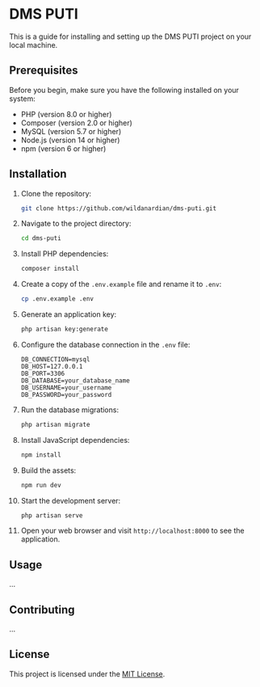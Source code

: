 # DMS PUTI

This is a guide for installing and setting up the DMS PUTI project on your local machine.

## Prerequisites

Before you begin, make sure you have the following installed on your system:

- PHP (version 8.0 or higher)
- Composer (version 2.0 or higher)
- MySQL (version 5.7 or higher)
- Node.js (version 14 or higher)
- npm (version 6 or higher)

## Installation

1. Clone the repository:

    ```bash
    git clone https://github.com/wildanardian/dms-puti.git
    ```

2. Navigate to the project directory:

    ```bash
    cd dms-puti
    ```

3. Install PHP dependencies:

    ```bash
    composer install
    ```

4. Create a copy of the `.env.example` file and rename it to `.env`:

    ```bash
    cp .env.example .env
    ```

5. Generate an application key:

    ```bash
    php artisan key:generate
    ```

6. Configure the database connection in the `.env` file:

    ```dotenv
    DB_CONNECTION=mysql
    DB_HOST=127.0.0.1
    DB_PORT=3306
    DB_DATABASE=your_database_name
    DB_USERNAME=your_username
    DB_PASSWORD=your_password
    ```

7. Run the database migrations:

    ```bash
    php artisan migrate
    ```

8. Install JavaScript dependencies:

    ```bash
    npm install
    ```

9. Build the assets:

    ```bash
    npm run dev
    ```

10. Start the development server:

     ```bash
     php artisan serve
     ```

11. Open your web browser and visit `http://localhost:8000` to see the application.

## Usage

...

## Contributing

...

## License

This project is licensed under the [MIT License](https://opensource.org/licenses/MIT).
